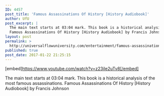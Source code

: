 ```yaml
---
ID: 4457
post_title: 'Famous Assassinations Of History [History Audiobook]'
author: UfU
post_excerpt: |
  The main text starts at 03:04 mark. This book is a historical analysis of the most famous assassinations.
  Famous Assassinations Of History [History Audiobook] by Francis Johnson
layout: post
permalink: >
  http://universalflowuniversity.com/entertainment/famous-assassinations-of-history-history-audiobook/
published: true
post_date: 2017-01-22 21:25:15
---
```

[embed]https://www.youtube.com/watch?v=z23ile2uTv8[/embed]<br>
<p>The main text starts at 03:04 mark. This book is a historical analysis of the most famous assassinations. 
Famous Assassinations Of History [History Audiobook] by Francis Johnson</p>
